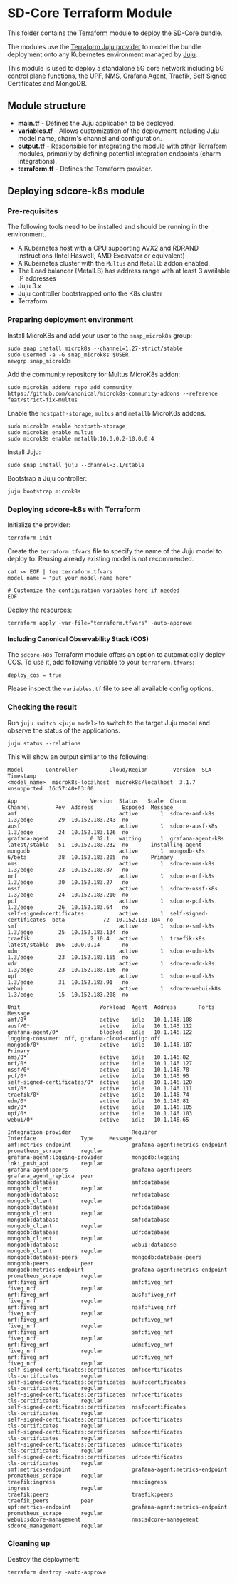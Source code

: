 # SD-Core Terraform Module

This folder contains the [Terraform][Terraform] module to deploy the [SD-Core][sdcore-k8s] bundle.

The modules use the [Terraform Juju provider][Terraform Juju provider] to model the bundle deployment onto any Kubernetes environment managed by [Juju][Juju].

This module is used to deploy a standalone 5G core network including 5G control plane functions, the UPF, NMS, Grafana Agent, Traefik, Self Signed Certificates and MongoDB.

## Module structure

- **main.tf** - Defines the Juju application to be deployed.
- **variables.tf** - Allows customization of the deployment including Juju model name, charm's channel and configuration.
- **output.tf** - Responsible for integrating the module with other Terraform modules, primarily by defining potential integration endpoints (charm integrations).
- **terraform.tf** - Defines the Terraform provider.

## Deploying sdcore-k8s module

### Pre-requisites

The following tools need to be installed and should be running in the environment.

- A Kubernetes host with a CPU supporting AVX2 and RDRAND instructions (Intel Haswell, AMD Excavator or equivalent)
- A Kubernetes cluster with the `Multus` and `Metallb` addon enabled.
- The Load balancer (MetalLB) has address range with at least 3 available IP addresses
- Juju 3.x
- Juju controller bootstrapped onto the K8s cluster
- Terraform

### Preparing deployment environment

Install MicroK8s and add your user to the `snap_microk8s` group:

```shell
sudo snap install microk8s --channel=1.27-strict/stable
sudo usermod -a -G snap_microk8s $USER
newgrp snap_microk8s
```

Add the community repository for Multus MicroK8s addon:

```shell
sudo microk8s addons repo add community https://github.com/canonical/microk8s-community-addons --reference feat/strict-fix-multus
```

Enable the `hostpath-storage`, `multus` and `metallb` MicroK8s addons.

```shell
sudo microk8s enable hostpath-storage
sudo microk8s enable multus
sudo microk8s enable metallb:10.0.0.2-10.0.0.4
```

Install Juju:

```shell
sudo snap install juju --channel=3.1/stable
```

Bootstrap a Juju controller:

```shell
juju bootstrap microk8s
```

### Deploying sdcore-k8s with Terraform

Initialize the provider:

```console
terraform init
```

Create the `terraform.tfvars` file to specify the name of the Juju model to deploy to. Reusing already existing model is not recommended.

```console
cat << EOF | tee terraform.tfvars
model_name = "put your model-name here"

# Customize the configuration variables here if needed
EOF
```

Deploy the resources:

```console
terraform apply -var-file="terraform.tfvars" -auto-approve 
```

#### Including Canonical Observability Stack (COS)

The `sdcore-k8s` Terraform module offers an option to automatically deploy COS. To use it, 
add following variable to your `terraform.tfvars`:

```text
deploy_cos = true
```

Please inspect the `variables.tf` file to see all available config options.

### Checking the result

Run `juju switch <juju model>` to switch to the target Juju model and observe the status of the applications.

```console
juju status --relations
```

This will show an output similar to the following:

```console
Model       Controller          Cloud/Region        Version  SLA          Timestamp
<model_name>  microk8s-localhost  microk8s/localhost  3.1.7    unsupported  16:57:40+03:00

App                       Version  Status   Scale  Charm                     Channel        Rev  Address         Exposed  Message
amf                                active       1  sdcore-amf-k8s            1.3/edge        29  10.152.183.243  no       
ausf                               active       1  sdcore-ausf-k8s           1.3/edge        24  10.152.183.126  no       
grafana-agent             0.32.1   waiting      1  grafana-agent-k8s         latest/stable   51  10.152.183.232  no       installing agent
mongodb                            active       1  mongodb-k8s               6/beta          38  10.152.183.205  no       Primary
nms                                active       1  sdcore-nms-k8s            1.3/edge        23  10.152.183.87   no       
nrf                                active       1  sdcore-nrf-k8s            1.3/edge        30  10.152.183.27   no       
nssf                               active       1  sdcore-nssf-k8s           1.3/edge        24  10.152.183.210  no       
pcf                                active       1  sdcore-pcf-k8s            1.3/edge        26  10.152.183.64   no       
self-signed-certificates           active       1  self-signed-certificates  beta            72  10.152.183.104  no       
smf                                active       1  sdcore-smf-k8s            1.3/edge        25  10.152.183.134  no       
traefik                   2.10.4   active       1  traefik-k8s               latest/stable  166  10.0.0.14       no       
udm                                active       1  sdcore-udm-k8s            1.3/edge        23  10.152.183.165  no       
udr                                active       1  sdcore-udr-k8s            1.3/edge        23  10.152.183.166  no       
upf                                active       1  sdcore-upf-k8s            1.3/edge        31  10.152.183.91   no       
webui                              active       1  sdcore-webui-k8s          1.3/edge        15  10.152.183.208  no       

Unit                         Workload  Agent  Address       Ports  Message
amf/0*                       active    idle   10.1.146.108         
ausf/0*                      active    idle   10.1.146.112         
grafana-agent/0*             blocked   idle   10.1.146.122         logging-consumer: off, grafana-cloud-config: off
mongodb/0*                   active    idle   10.1.146.107         Primary
nms/0*                       active    idle   10.1.146.82          
nrf/0*                       active    idle   10.1.146.127         
nssf/0*                      active    idle   10.1.146.78          
pcf/0*                       active    idle   10.1.146.95          
self-signed-certificates/0*  active    idle   10.1.146.120         
smf/0*                       active    idle   10.1.146.111         
traefik/0*                   active    idle   10.1.146.74          
udm/0*                       active    idle   10.1.146.81          
udr/0*                       active    idle   10.1.146.105         
upf/0*                       active    idle   10.1.146.103         
webui/0*                     active    idle   10.1.146.65          

Integration provider                   Requirer                        Interface              Type     Message
amf:metrics-endpoint                   grafana-agent:metrics-endpoint  prometheus_scrape      regular  
grafana-agent:logging-provider         mongodb:logging                 loki_push_api          regular  
grafana-agent:peers                    grafana-agent:peers             grafana_agent_replica  peer     
mongodb:database                       amf:database                    mongodb_client         regular  
mongodb:database                       nrf:database                    mongodb_client         regular  
mongodb:database                       pcf:database                    mongodb_client         regular  
mongodb:database                       smf:database                    mongodb_client         regular  
mongodb:database                       udr:database                    mongodb_client         regular  
mongodb:database                       webui:database                  mongodb_client         regular  
mongodb:database-peers                 mongodb:database-peers          mongodb-peers          peer     
mongodb:metrics-endpoint               grafana-agent:metrics-endpoint  prometheus_scrape      regular  
nrf:fiveg_nrf                          amf:fiveg_nrf                   fiveg_nrf              regular  
nrf:fiveg_nrf                          ausf:fiveg_nrf                  fiveg_nrf              regular  
nrf:fiveg_nrf                          nssf:fiveg_nrf                  fiveg_nrf              regular  
nrf:fiveg_nrf                          pcf:fiveg_nrf                   fiveg_nrf              regular  
nrf:fiveg_nrf                          smf:fiveg_nrf                   fiveg_nrf              regular  
nrf:fiveg_nrf                          udm:fiveg_nrf                   fiveg_nrf              regular  
nrf:fiveg_nrf                          udr:fiveg_nrf                   fiveg_nrf              regular  
self-signed-certificates:certificates  amf:certificates                tls-certificates       regular  
self-signed-certificates:certificates  ausf:certificates               tls-certificates       regular  
self-signed-certificates:certificates  nrf:certificates                tls-certificates       regular  
self-signed-certificates:certificates  nssf:certificates               tls-certificates       regular  
self-signed-certificates:certificates  pcf:certificates                tls-certificates       regular  
self-signed-certificates:certificates  smf:certificates                tls-certificates       regular  
self-signed-certificates:certificates  udm:certificates                tls-certificates       regular  
self-signed-certificates:certificates  udr:certificates                tls-certificates       regular  
smf:metrics-endpoint                   grafana-agent:metrics-endpoint  prometheus_scrape      regular  
traefik:ingress                        nms:ingress                     ingress                regular  
traefik:peers                          traefik:peers                   traefik_peers          peer     
upf:metrics-endpoint                   grafana-agent:metrics-endpoint  prometheus_scrape      regular  
webui:sdcore-management                nms:sdcore-management           sdcore_management      regular
```

### Cleaning up

Destroy the deployment:

```console
terraform destroy -auto-approve
```

[Terraform]: https://www.terraform.io/
[Terraform Juju provider]: https://registry.terraform.io/providers/juju/juju/latest
[Juju]: https://juju.is
[sdcore-k8s]: https://charmhub.io/sdcore-k8s
